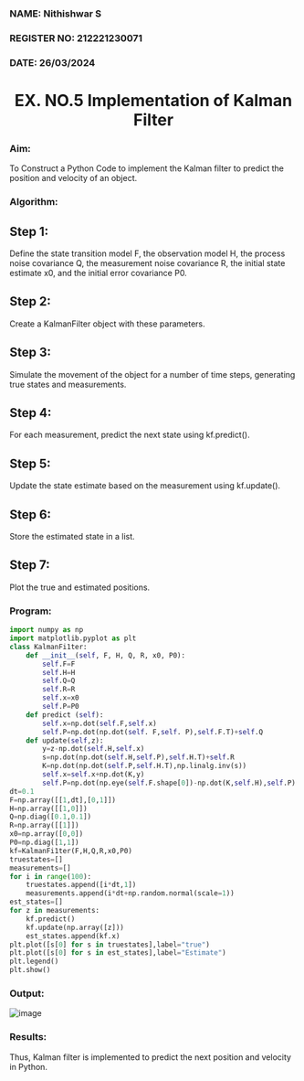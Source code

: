 <H3>NAME: Nithishwar S</H3>
<H3>REGISTER NO: 212221230071</H3>
<H3>DATE: 26/03/2024</H3>

<H1 ALIGN =CENTER> EX. NO.5 Implementation of Kalman Filter</H1>

<H3>Aim:</H3> To Construct a Python Code to implement the Kalman filter to predict the position and velocity of an object.
<H3>Algorithm:</H3>

## Step 1: 
Define the state transition model F, the observation model H, the process noise covariance Q, the measurement noise covariance R, the initial state estimate x0, and the initial error covariance P0.<BR>
## Step 2:  
Create a KalmanFilter object with these parameters.<BR>
## Step 3: 
Simulate the movement of the object for a number of time steps, generating true states and measurements. <BR>
## Step 4: 
For each measurement, predict the next state using kf.predict().<BR>
## Step 5: 
Update the state estimate based on the measurement using kf.update().<BR>
## Step 6: 
Store the estimated state in a list.<BR>
## Step 7: 
Plot the true and estimated positions.<BR>

<H3>Program:</H3>

```py
import numpy as np
import matplotlib.pyplot as plt
class KalmanFi1ter:
    def __init__(self, F, H, Q, R, x0, P0):
        self.F=F
        self.H=H
        self.Q=Q
        self.R=R
        self.x=x0
        self.P=P0
    def predict (self):
        self.x=np.dot(self.F,self.x)
        self.P=np.dot(np.dot(self. F,self. P),self.F.T)+self.Q
    def update(self,z):
        y=z-np.dot(self.H,self.x)
        s=np.dot(np.dot(self.H,self.P),self.H.T)+self.R
        K=np.dot(np.dot(self.P,self.H.T),np.linalg.inv(s))
        self.x=self.x+np.dot(K,y)
        self.P=np.dot(np.eye(self.F.shape[0])-np.dot(K,self.H),self.P)
dt=0.1
F=np.array([[1,dt],[0,1]])
H=np.array([[1,0]])
Q=np.diag([0.1,0.1])
R=np.array([[1]])
x0=np.array([0,0])
P0=np.diag([1,1])
kf=KalmanFi1ter(F,H,Q,R,x0,P0)
truestates=[]
measurements=[]
for i in range(100):
    truestates.append([i*dt,1])
    measurements.append(i*dt+np.random.normal(scale=1))
est_states=[]
for z in measurements:
    kf.predict()
    kf.update(np.array([z]))
    est_states.append(kf.x)
plt.plot([s[0] for s in truestates],label="true")
plt.plot([s[0] for s in est_states],label="Estimate")
plt.legend()
plt.show()
```

<H3>Output:</H3>

![image](https://github.com/Meenakshi0907/Ex-5--AAI/assets/94165108/1199ff26-38ae-4576-ac5a-bda5a1895e60)

<H3>Results:</H3>
Thus, Kalman filter is implemented to predict the next position and velocity in Python.



